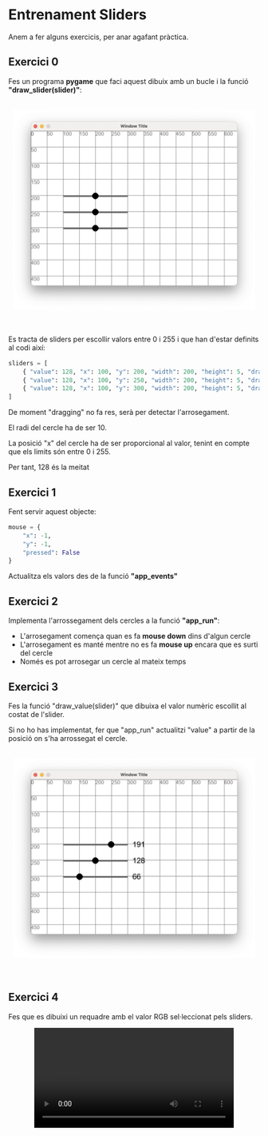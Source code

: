 # Entrenament Sliders

Anem a fer alguns exercicis, per anar agafant pràctica.

## Exercici 0

Fes un programa **pygame** que faci aquest dibuix amb un bucle i la funció **"draw_slider(slider)"**:

<br/>
<center><img src="./assets/exercici_sliders00.png" style="max-height: 400px" alt="">
<br/></center>
<br/>
<br/>

Es tracta de sliders per escollir valors entre 0 i 255 i que han d'estar definits al codi així:
```python
sliders = [
    { "value": 128, "x": 100, "y": 200, "width": 200, "height": 5, "dragging": False, "radius": 10 },
    { "value": 128, "x": 100, "y": 250, "width": 200, "height": 5, "dragging": False, "radius": 10 },
    { "value": 128, "x": 100, "y": 300, "width": 200, "height": 5, "dragging": False, "radius": 10 }
]
```
De moment "dragging" no fa res, serà per detectar l'arrosegament.

El radi del cercle ha de ser 10.

La posició "x" del cercle ha de ser proporcional al valor, tenint en compte que els limits són entre 0 i 255. 

Per tant, 128 és la meitat

## Exercici 1

Fent servir aquest objecte:
```python
mouse = { 
    "x": -1, 
    "y": -1,
    "pressed": False
}
```
Actualitza els valors des de la funció **"app_events"**

## Exercici 2

Implementa l'arrossegament dels cercles a la funció **"app_run"**:

- L'arrosegament comença quan es fa **mouse down** dins d'algun cercle
- L'arrosegament es manté mentre no es fa **mouse up** encara que es surti del cercle
- Només es pot arrosegar un cercle al mateix temps

## Exercici 3

Fes la funció "draw_value(slider)" que dibuixa el valor numèric escollit al costat de l'slider.

Si no ho has implementat, fer que "app_run" actualitzi "value" a partir de la posició on s'ha arrossegat el cercle.

<br/>
<center><img src="./assets/exercici_sliders01.png" style="max-height: 400px" alt="">
<br/></center>
<br/>
<br/>

## Exercici 4

Fes que es dibuixi un requadre amb el valor RGB sel·leccionat pels sliders.

<center>
<video width="100%" controls allowfullscreen style="max-width: 90%; width: 400px; max-height: 250px">
  <source src="./assets/exercici_sliders02.mov" type="video/mp4">
</video>
</center>
<br/>